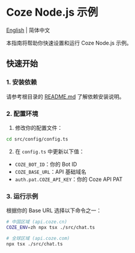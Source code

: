 # Coze Node.js 示例

[English](./README.md) | 简体中文

本指南将帮助你快速设置和运行 Coze Node.js 示例。

## 快速开始

### 1. 安装依赖
请参考根目录的 [README.md](../../README.md) 了解依赖安装说明。

### 2. 配置环境
1. 修改你的配置文件：

```bash
cd src/config/config.ts
```

2. 在 `config.ts` 中更新以下值：
- `COZE_BOT_ID`：你的 Bot ID
- `COZE_BASE_URL`：API 基础域名
- `auth.pat.COZE_API_KEY`：你的 Coze API PAT

### 3. 运行示例
根据你的 Base URL 选择以下命令之一：

```bash
# 中国区域 (api.coze.cn)
COZE_ENV=zh npx tsx ./src/chat.ts

# 全球区域 (api.coze.com)
npx tsx ./src/chat.ts
```
